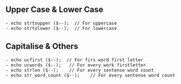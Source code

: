 ## Upper Case & Lower Case

    - echo strtoupper ($--);  // For uppercase
    - echo strtolower ($--);  // For lowercase

## Capitalise & Others

    - echo ucfirst ($--);  // For firs word first letter
    - echo ucwords ($--);   // For every work firstletter
    - echo strlen ($--);    // For every sentense word count
    - echo str_word_count ($--);    // For every sentense word count
